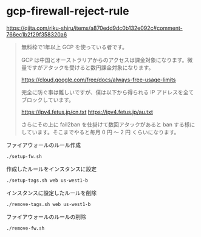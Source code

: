 # gcp-firewall-reject-rule

https://qiita.com/riku-shiru/items/a870edd9dc0b132e092c#comment-766ec1b2f29f358320a6


> 無料枠で1年以上 GCP を使っている者です。
> 
> GCP は中国とオーストラリアからのアクセスは課金対象になります。微量ですがアタックを受けると数円課金対象になります。
> 
> https://cloud.google.com/free/docs/always-free-usage-limits
> 
> 完全に防ぐ事は難しいですが、僕は以下から得られる IP アドレスを全てブロックしています。
> 
> https://ipv4.fetus.jp/cn.txt
> https://ipv4.fetus.jp/au.txt
> 
> さらにその上に fail2ban を仕掛けて数回アタックがあると ban する様にしています。そこまでやると毎月 0 円 ～ 2 円 くらいになります。


ファイアウォールのルール作成

```sh
./setup-fw.sh
```

作成したルールをインスタンスに設定

```sh
./setup-tags.sh web us-west1-b 
```

インスタンスに設定したルールを削除

```sh
./remove-tags.sh web us-west1-b 
```

ファイアウォールのルールの削除

```sh
./remove-fw.sh
```
